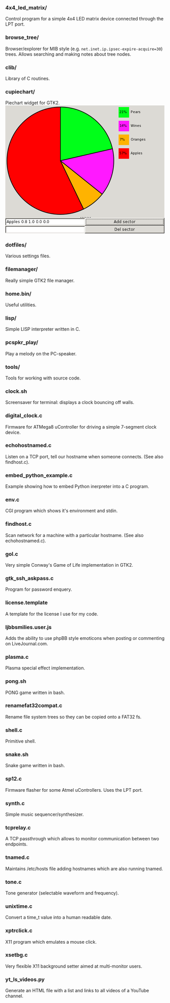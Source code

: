 ### 4x4_led_matrix/
Control program for a simple 4x4 LED matrix device connected through the LPT port.
### browse_tree/
Browser/explorer for MIB style (e.g. `net.inet.ip.ipsec-expire-acquire=30`) trees. Allows searching and making notes about tree nodes.
### clib/
Library of C routines.
### cupiechart/
Piechart widget for GTK2.
![Screenshot of cupiechart test program](https://raw.githubusercontent.com/S010/misc/master/cupiechart/screenshot.png)
### dotfiles/
Various settings files.
### filemanager/
Really simple GTK2 file manager.
### home.bin/
Useful utilities.
### lisp/
Simple LISP interpreter written in C.
### pcspkr_play/
Play a melody on the PC-speaker.
### tools/
Tools for working with source code.
### clock.sh
Screensaver for terminal: displays a clock bouncing off walls.
### digital_clock.c
Firmware for ATMega8 uController for driving a simple 7-segment clock device.
### echohostnamed.c
Listen on a TCP port, tell our hostname when someone connects. (See also findhost.c).
### embed_python_example.c
Example showing how to embed Python inerpreter into a C program.
### env.c
CGI program which shows it's environment and stdin.
### findhost.c
Scan network for a machine with a particular hostname. (See also echohostnamed.c).
### gol.c
Very simple Conway's Game of Life implementation in GTK2.
### gtk_ssh_askpass.c
Program for password enquery.
### license.template
A template for the license I use for my code.
### ljbbsmilies.user.js
Adds the ability to use phpBB style emoticons when posting or commenting on LiveJournal.com.
### plasma.c
Plasma special effect implementation.
### pong.sh
PONG game written in bash.
### renamefat32compat.c
Rename file system trees so they can be copied onto a FAT32 fs.
### shell.c
Primitive shell.
### snake.sh
Snake game written in bash.
### sp12.c
Firmware flasher for some Atmel uControllers. Uses the LPT port.
### synth.c
Simple music sequencer/synthesizer.
### tcprelay.c
A TCP passthrough which allows to monitor communication between two endpoints.
### tnamed.c
Maintains /etc/hosts file adding hostnames which are also running tnamed.
### tone.c
Tone generator (selectable waveform and frequency).
### unixtime.c
Convert a time_t value into a human readable date.
### xptrclick.c
X11 program which emulates a mouse click.
### xsetbg.c
Very flexible X11 background setter aimed at multi-monitor users.
### yt_ls_videos.py
Generate an HTML file with a list and links to all videos of a YouTube channel.
